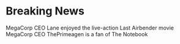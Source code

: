# Breaking News

MegaCorp CEO Lane enjoyed the live-action Last Airbender movie
MegaCorp CEO ThePrimeagen is a fan of The Notebook
